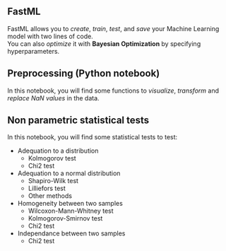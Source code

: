 ## FastML
FastML allows you to *create*, *train*, *test*, and *save* your Machine Learning model with two lines of code.  
You can also *optimize* it with **Bayesian Optimization** by specifying hyperparameters.

## Preprocessing (Python notebook)
In this notebook, you will find some functions to *visualize*, *transform* and *replace NaN values* in the data.


## Non parametric statistical tests
In this notebook, you will find some statistical tests to test:

* Adequation to a distribution
    * Kolmogorov test
    * Chi2 test
* Adequation to a normal distribution
    * Shapiro-Wilk test
    * Lilliefors test
    * Other methods
* Homogeneity between two samples
    * Wilcoxon-Mann-Whitney test
    * Kolmogorov-Smirnov test
    * Chi2 test
* Independance between two samples
    * Chi2 test

<!--
**clemtarge/clemtarge** is a ✨ _special_ ✨ repository because its `README.md` (this file) appears on your GitHub profile.

Here are some ideas to get you started:

- 🔭 I’m currently working on ...
- 🌱 I’m currently learning ...
- 👯 I’m looking to collaborate on ...
- 🤔 I’m looking for help with ...
- 💬 Ask me about ...
- 📫 How to reach me: ...
- 😄 Pronouns: ...
- ⚡ Fun fact: ...
-->
